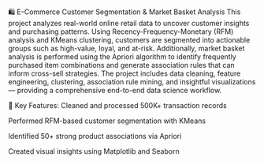 🛍️ E-Commerce Customer Segmentation & Market Basket Analysis
This project analyzes real-world online retail data to uncover customer insights and purchasing patterns. Using Recency-Frequency-Monetary (RFM) analysis and KMeans clustering, customers are segmented into actionable groups such as high-value, loyal, and at-risk. Additionally, market basket analysis is performed using the Apriori algorithm to identify frequently purchased item combinations and generate association rules that can inform cross-sell strategies. The project includes data cleaning, feature engineering, clustering, association rule mining, and insightful visualizations — providing a comprehensive end-to-end data science workflow.

🔧 Key Features:
Cleaned and processed 500K+ transaction records

Performed RFM-based customer segmentation with KMeans

Identified 50+ strong product associations via Apriori

Created visual insights using Matplotlib and Seaborn
